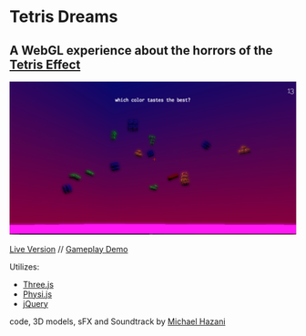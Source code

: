 # Tetris Dreams
## A WebGL experience about the horrors of the [Tetris Effect](https://en.wikipedia.org/wiki/Tetris_effect)

[![screenshot](https://github.com/MichaelHazani/tetris-dreams/blob/master/scshot.png)](https://www.youtube.com/watch?v=K5Do0njxWrg)

[Live Version](http://michaelhazani.com/projects/tetris-dreams) // [Gameplay Demo](https://www.youtube.com/watch?v=K5Do0njxWrg)

Utilizes:
* [Three.js](http://threejs.org)
* [Physi.js](http://chandlerprall.github.io/Physijs/)
* [jQuery](https://jquery.com/)

code, 3D models, sFX and Soundtrack by [Michael Hazani](http://michaelhazani.com)
